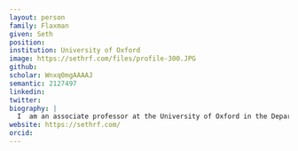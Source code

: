 ```yaml
---
layout: person
family: Flaxman
given: Seth
position: 
institution: University of Oxford
image: https://sethrf.com/files/profile-300.JPG
github: 
scholar: Wnxq0mgAAAAJ
semantic: 2127497
linkedin: 
twitter: 
biography: |
  I  am an associate professor at the University of Oxford in the Department of Computer Science and a tutorial fellow of Jesus College. My research is on scalable methods and flexible models for spatiotemporal statistics and Bayesian machine learning, applied to public policy and social science. I’ve worked on application areas that include public health, orphanhood, deep learning from satellite and street-level imagery, crime, voting patterns, filter bubbles / echo chambers in media, the big data paradox, the regulation of machine learning algorithms, and emotion.
website: https://sethrf.com/
orcid: 
---
```

